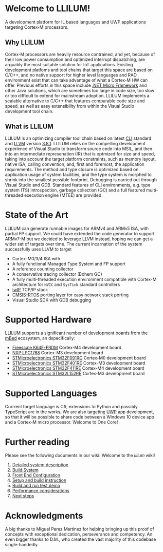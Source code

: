 Welcome to LLILUM!
================== 

A development platform for IL based languages and UWP applications targeting Cortex-M processors.

## Why LLILUM 
Cortex-M processors are heavily resource contrained, and yet, because of their low power consumption and optimized interrupt dispatching, are arguably the most suitable solution for IoT applications.
Existing development platfoms and tool chains that target this space are based on C/C++, and no native support for higher level languages and RAD environment exist that can take advantage of what a Cortex-M HW can offer. 
Previous efforts in this space include [.NET Micro Framework](https://github.com/NETMF/netmf-interpreter) and other Java solutions, which are sometimes too large in code size, too slow or too difficult to extend for mainstream adoption. 
LLILUM implements a scalable alternative to C/C++ that features comparable code size and speed, as well as easy extensibility from within the Visual Studio development tool chain. 

## What is LLILUM 
LLILUM is an optimizing compiler tool chain based on latest  [CLI](http://www.ecma-international.org/publications/standards/Ecma-335.htm) standard and [LLVM](http://llvm.org/) version [3.8.1](http://llvm.org/releases/download.html#3.8.1). 
LLILUM relies on the compelling development experience of Visual Studio to transform source code into MSIL, and then into an intermediate represenation (IR) that is optmized for size and speed, taking into account the target platform constraints, such as memory layout, native ISA, calling convention, and, first and foremost, the application requirements. The method and type closure is optimized based on application usage of system facilities, and the type system is morphed to shrink into the smallest possible footprint. Debugging is carried out through Visual Studio and GDB.
Standard features of CLI environments, e.g. type system (TS) introspection, garbage collection (GC) and a full featured multi-threaded execution engine (MTEE) are provided. 


# State of the Art 
LLILUM can generate runnable images for ARMv4 and ARMv5 ISA, with partial FP support. We could have extended the code generator to support ARMv7-M but we decided to leverage LLVM instead, hoping we can get a wider set of targets over time. 
The current incarnation of the system successfully uses LLVM to target 
* Cortex-M0/3/4 ISA with 
* A fully functional Managed Type System and FP support 
* A reference counting collector
* A conservative tracing collector (Bohem GC) 
* A fully multi-threaded execution environment compatible with Cortex-M architecture for `NVIC` and `SysTick` standard controllers 
* [lwIP](http://savannah.nongnu.org/projects/lwip/) TCP/IP stack
* [CMSIS-RTOS](http://www.keil.com/pack/doc/cmsis/RTOS/html/index.html) porting layer for easy network stack porting 
* Visual Studio SDK with GDB debugging 

# Supported Hardware
LLILUM supports a significant number of development boards from the [mBed](https://www.mbed.com/en/) ecosystem, an dspecifically: 
* [Freescale K64F-FRDM](https://developer.mbed.org/platforms/FRDM-K64F/) Cortex-M4 development board
* [NXP LPC1768](https://developer.mbed.org/platforms/mbed-LPC1768/) Cortex-M3 development board
* [STMicroelectronics STM32F091RC](https://developer.mbed.org/platforms/ST-Nucleo-F091RC/) Cortex-M0 development board
* [STMicroelectronics STM32F401RE](https://developer.mbed.org/platforms/ST-Nucleo-F401RE/) Cortex-M3 development board
* [STMicroelectronics STM32F411RE](https://developer.mbed.org/platforms/ST-Nucleo-F411RE/) Cortex-M4 development board
* [STMicroelectronics STM32L152RE](https://developer.mbed.org/platforms/ST-Nucleo-L152RE/) Cortex-M3 development board

# Supported Languages 
Currrent target language is C#; extensions to Python and possibly TypeScript are in the works. We are also targeting [UWP](https://msdn.microsoft.com/en-us/library/dn894631.aspx) app development, so that it will be possible to share code between a Windows 10 device app and a Cortex-M micro processor. Welcome to One Core!

# Further reading
Please see the following documents in our wiki:
Welcome to the _llilum_ wiki! 

1. [Detailed system description](https://github.com/NETMF/llilum-pr/wiki/System) 
  1. [Build System](https://github.com/NETMF/llilum-pr/wiki/Building)
  2. [Front End Configuration](https://github.com/NETMF/llilum-pr/wiki/LLILUM-Compiler-Frontend)
2. [Setup and build instruction](https://github.com/NETMF/llilum-pr/wiki/Setup)
3. [Build and run test demo](https://github.com/NETMF/llilum-pr/wiki/Demo)
4. [Performance considerations](https://github.com/NETMF/llilum-pr/wiki/Performance-Considerations)
5. [Next steps](https://github.com/NETMF/llilum-pr/wiki/Prototype-Roadmap) 


# Acknowledgments
A big thanks to Miguel Perez Martinez for helping bringing up this proof of concepts with exceptional dedication, perseverance and competency. An even bigger thanks to D.M., who created the vast majority of this codebase single-handedly. 
